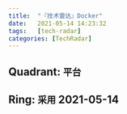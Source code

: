 ```yaml
---
title:  "『技术雷达』Docker"
date:   2021-05-14 14:23:32
tags:   [tech-radar]
categories: [TechRadar]
---
```


## Quadrant: `平台`

## Ring: `采用` 2021-05-14

